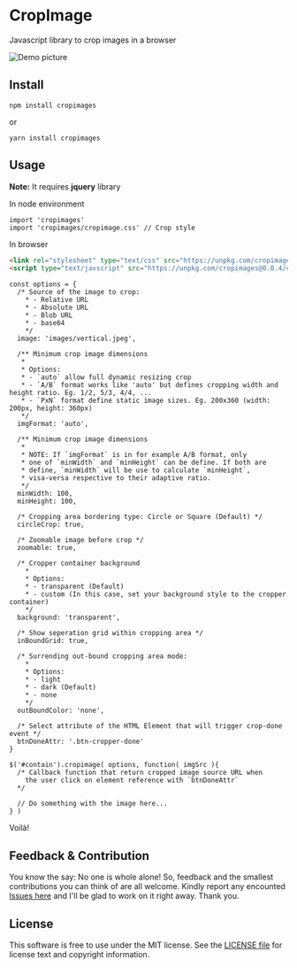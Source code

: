# CropImage
Javascript library to crop images in a browser

![Demo picture](https://github.com/fabrice8/cropimage/blob/master/test/images/demo.png?raw=true)

## Install

```
npm install cropimages
```
or
```
yarn install cropimages
```

## Usage
**Note:** It requires **jquery** library

In node environment
```JS
import 'cropimages'
import 'cropimages/cropimage.css' // Crop style
```

In browser
```HTML
<link rel="stylesheet" type="text/css" src="https://unpkg.com/cropimages@0.0.4/cropimage.min.css">
<script type="text/javscript" src="https://unpkg.com/cropimages@0.0.4/cropimage.min.js">
```

```JS
const options = {
  /* Source of the image to crop: 
    * - Relative URL
    * - Absolute URL
    * - Blob URL
    * - base64 
    */
  image: 'images/vertical.jpeg',

  /** Minimum crop image dimensions
   * 
   * Options:
   * - `auto` allow full dynamic resizing crop
   * - `A/B` format works like 'auto' but defines cropping width and height ratio. Eg. 1/2, 5/3, 4/4, ...
   * - `PxN` format define static image sizes. Eg. 200x360 (width: 200px, height: 360px)
   */
  imgFormat: 'auto',

  /** Minimum crop image dimensions
   * 
   * NOTE: If `imgFormat` is in for example A/B format, only 
   * one of `minWidth` and `minHeight` can be define. If both are
   * define, `minWidth` will be use to calculate `minHeight`,
   * visa-versa respective to their adaptive ratio.
   */
  minWidth: 100,
  minHeight: 100,

  /* Cropping area bordering type: Circle or Square (Default) */
  circleCrop: true,

  /* Zoomable image before crop */
  zoomable: true,

  /* Cropper container background
    *
    * Options:
    * - transparent (Default)
    * - custom (In this case, set your background style to the cropper container)
    */
  background: 'transparent',

  /* Show seperation grid within cropping area */
  inBoundGrid: true,

  /* Surrending out-bound cropping area mode:
    *
    * Options:
    * - light
    * - dark (Default)
    * - none
    */
  outBoundColor: 'none',

  /* Select attribute of the HTML Element that will trigger crop-done event */
  btnDoneAttr: '.btn-cropper-done'
}

$('#contain').cropimage( options, function( imgSrc ){
  /* Callback function that return cropped image source URL when
    the user click on element reference with `btnDoneAttr`
  */

  // Do something with the image here...
} )
```

Voilà!

Feedback & Contribution
-------

You know the say: No one is whole alone! So, feedback and the smallest contributions you can think of are all welcome. Kindly report any encounted [Issues here][] and I'll be glad to work on it right away. Thank you.


License
-------

This software is free to use under the MIT license. See the [LICENSE file][] for license text and copyright information.


[LICENSE file]: https://github.com/fabrice8/cropimage/blob/master/LICENSE
[Issues here]: https://github.com/fabrice8/cropimage/issues